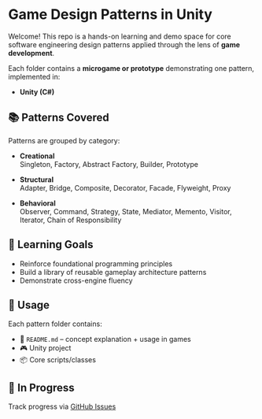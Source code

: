 # Game Design Patterns in Unity

Welcome! This repo is a hands-on learning and demo space for core software engineering design patterns applied through the lens of **game development**.

Each folder contains a **microgame or prototype** demonstrating one pattern, implemented in:
- **Unity (C#)**

## 📚 Patterns Covered

Patterns are grouped by category:

- **Creational**  
  Singleton, Factory, Abstract Factory, Builder, Prototype

- **Structural**  
  Adapter, Bridge, Composite, Decorator, Facade, Flyweight, Proxy

- **Behavioral**  
  Observer, Command, Strategy, State, Mediator, Memento, Visitor, Iterator, Chain of Responsibility

## 🧭 Learning Goals

- Reinforce foundational programming principles
- Build a library of reusable gameplay architecture patterns
- Demonstrate cross-engine fluency

## 🔧 Usage

Each pattern folder contains:
- 📄 `README.md` – concept explanation + usage in games
- 🎮 Unity project
- 📦 Core scripts/classes

## 🚧 In Progress

Track progress via [GitHub Issues](https://github.com/davon92/DesignPatterns_Unity/issues)

